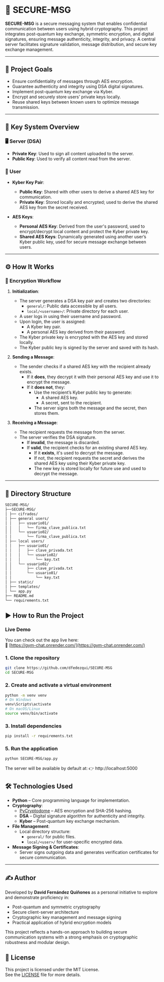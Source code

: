 # 🔐 SECURE-MSG

**SECURE-MSG** is a secure messaging system that enables confidential communication between users using hybrid cryptography. This project integrates post-quantum key exchange, symmetric encryption, and digital signatures, ensuring message authenticity, integrity, and privacy. A central server facilitates signature validation, message distribution, and secure key exchange management.

---

## 📌 Project Goals

- Ensure confidentiality of messages through AES encryption.
- Guarantee authenticity and integrity using DSA digital signatures.
- Implement post-quantum key exchange via Kyber.
- Encrypt and securely store users’ private keys locally.
- Reuse shared keys between known users to optimize message transmission.

---

## 🔑 Key System Overview

### 🖥️ Server (DSA)

- **Private Key**: Used to sign all content uploaded to the server.
- **Public Key**: Used to verify all content read from the server.

### 👤 User

- **Kyber Key Pair**:
  - **Public Key**: Shared with other users to derive a shared AES key for communication.
  - **Private Key**: Stored locally and encrypted; used to derive the shared AES key from the secret received.
  
- **AES Keys**:
  - **Personal AES Key**: Derived from the user's password, used to encrypt/decrypt local content and protect the Kyber private key.
  - **Shared AES Keys**: Dynamically generated using another user’s Kyber public key, used for secure message exchange between users.

---

## ⚙️ How It Works

### 🔐 Encryption Workflow

1. **Initialization**:
   - The server generates a DSA key pair and creates two directories:
     - `general/`: Public data accessible by all users.
     - `local/<username>/`: Private directory for each user.
   - A user logs in using their username and password.
   - Upon login, the user is assigned:
     - A Kyber key pair.
     - A personal AES key derived from their password.
   - The Kyber private key is encrypted with the AES key and stored locally.
   - The Kyber public key is signed by the server and saved with its hash.

2. **Sending a Message**:
   - The sender checks if a shared AES key with the recipient already exists.
     - If it **does**, they decrypt it with their personal AES key and use it to encrypt the message.
     - If it **does not**, they:
       - Use the recipient’s Kyber public key to generate:
         - A shared AES key.
         - A secret, sent to the recipient.
       - The server signs both the message and the secret, then stores them.
       
3. **Receiving a Message**:
   - The recipient requests the message from the server.
   - The server verifies the DSA signature.
     - If **invalid**, the message is discarded.
     - If **valid**, the recipient checks for an existing shared AES key.
       - If it **exists**, it's used to decrypt the message.
       - If not, the recipient requests the secret and derives the shared AES key using their Kyber private key.
       - The new key is stored locally for future use and used to decrypt the message.

---


## 📂 Directory Structure
```bash
SECURE-MSG/
├──SECURE-MSG/
│ ├── cifrados/
│ ├── general users/
│ │   ├── usuario01/
│ │   │   └── firma_clave_publica.txt
│ │   └── usuario02/
│ │       └── firma_clave_publica.txt
│ ├── local users/
│ │   ├── usuario01/
│ │   │   ├── clave_privada.txt
│ │   │   └── usuario02/
│ │   │       └── key.txt
│ │   └── usuario02/
│ │       ├── clave_privada.txt
│ │       └── usuario01/
│ │           └── key.txt
│ ├── static/
│ ├── templates/
│ └── app.py
├── README.md
└── requirements.txt

```
## ▶️ How to Run the Project

### Live Demo

You can check out the app live here:  
🔗 [https://gym-chat.onrender.com/](https://gym-chat.onrender.com/)

### 1. Clone the repository
```bash
git clone https://github.com/dfedezqui/SECURE-MSG
cd SECURE-MSG
```
### 2. Create and activate a virtual environment
```bash
python -m venv venv
# On Windows
venv\Scripts\activate
# On macOS/Linux
source venv/bin/activate
```

### 3. Install dependencies
```bash
pip install -r requirements.txt
```

### 5. Run the application
```bash
python SECURE-MSG/app.py
```
The server will be available by default at:
👉 http://localhost:5000

## 🛠️ Technologies Used

- **Python** – Core programming language for implementation.
- **Cryptography**:
  - [PyCryptodome](https://www.pycryptodome.org/) – AES encryption and SHA-256 hashing.
  - **DSA** – Digital signature algorithm for authenticity and integrity.
  - **Kyber** – Post-quantum key exchange mechanism.
- **File Management**:
  - Local directory structure:
    - `general/` for public files.
    - `local/<user>/` for user-specific encrypted data.
- **Message Signing & Certificates**:
  - Server signs outgoing data and generates verification certificates for secure communication.

---

## ✍️ Author

Developed by **David Fernández Quiñones** as a personal initiative to explore and demonstrate proficiency in:

- Post-quantum and symmetric cryptography
- Secure client-server architecture
- Cryptographic key management and message signing
- Practical application of hybrid encryption models

This project reflects a hands-on approach to building secure communication systems with a strong emphasis on cryptographic robustness and modular design.


## 📄 License

This project is licensed under the MIT License.  
See the [LICENSE](./LICENSE) file for more details.
